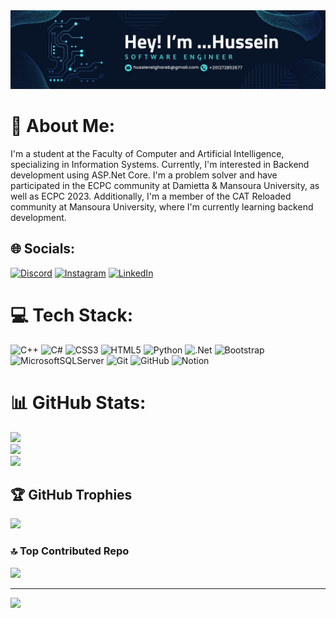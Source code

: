 <img src="https://github.com/7usseinel8areb/7usseinel8areb/blob/main/Assets/Cover.png"/>

# 💫 About Me:
I'm a student at the Faculty of Computer and Artificial Intelligence, specializing in Information Systems. Currently, I'm interested in Backend development using ASP.Net Core. I'm a problem solver and have participated in the ECPC community at Damietta & Mansoura University, as well as ECPC 2023. Additionally, I'm a member of the CAT Reloaded community at Mansoura University, where I'm currently learning backend development.


## 🌐 Socials:
[![Discord](https://img.shields.io/badge/Discord-%237289DA.svg?logo=discord&logoColor=white)](https://discord.gg/husseinelghareb) [![Instagram](https://img.shields.io/badge/Instagram-%23E4405F.svg?logo=Instagram&logoColor=white)](https://instagram.com/7ussein.el8areb) [![LinkedIn](https://img.shields.io/badge/LinkedIn-%230077B5.svg?logo=linkedin&logoColor=white)](https://linkedin.com/in/hussein-elghareb-b528ab288) 

# 💻 Tech Stack:
![C++](https://img.shields.io/badge/c++-%2300599C.svg?style=for-the-badge&logo=c%2B%2B&logoColor=white) ![C#](https://img.shields.io/badge/c%23-%23239120.svg?style=for-the-badge&logo=csharp&logoColor=white) ![CSS3](https://img.shields.io/badge/css3-%231572B6.svg?style=for-the-badge&logo=css3&logoColor=white) ![HTML5](https://img.shields.io/badge/html5-%23E34F26.svg?style=for-the-badge&logo=html5&logoColor=white) ![Python](https://img.shields.io/badge/python-3670A0?style=for-the-badge&logo=python&logoColor=ffdd54) ![.Net](https://img.shields.io/badge/.NET-5C2D91?style=for-the-badge&logo=.net&logoColor=white) ![Bootstrap](https://img.shields.io/badge/bootstrap-%238511FA.svg?style=for-the-badge&logo=bootstrap&logoColor=white) ![MicrosoftSQLServer](https://img.shields.io/badge/Microsoft%20SQL%20Server-CC2927?style=for-the-badge&logo=microsoft%20sql%20server&logoColor=white) ![Git](https://img.shields.io/badge/git-%23F05033.svg?style=for-the-badge&logo=git&logoColor=white) ![GitHub](https://img.shields.io/badge/github-%23121011.svg?style=for-the-badge&logo=github&logoColor=white) ![Notion](https://img.shields.io/badge/Notion-%23000000.svg?style=for-the-badge&logo=notion&logoColor=white)
# 📊 GitHub Stats:
![](https://github-readme-stats.vercel.app/api?username=7usseinel8areb&theme=swift&hide_border=false&include_all_commits=true&count_private=false)<br/>
![](https://github-readme-streak-stats.herokuapp.com/?user=7usseinel8areb&theme=swift&hide_border=false)<br/>
![](https://github-readme-stats.vercel.app/api/top-langs/?username=7usseinel8areb&theme=swift&hide_border=false&include_all_commits=true&count_private=false&layout=compact)

## 🏆 GitHub Trophies
![](https://github-profile-trophy.vercel.app/?username=7usseinel8areb&theme=radical&no-frame=true&no-bg=true&margin-w=4)

### 🔝 Top Contributed Repo
![](https://github-contributor-stats.vercel.app/api?username=7usseinel8areb&limit=5&theme=algolia&combine_all_yearly_contributions=true)

---
[![](https://visitcount.itsvg.in/api?id=7usseinel8areb&icon=5&color=0)](https://visitcount.itsvg.in)

<!-- Proudly created with GPRM ( https://gprm.itsvg.in ) -->
